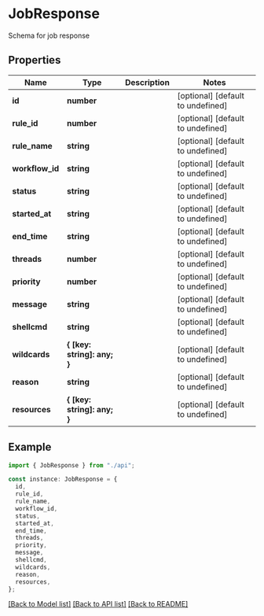 # JobResponse

Schema for job response

## Properties

| Name            | Type                        | Description | Notes                             |
| --------------- | --------------------------- | ----------- | --------------------------------- |
| **id**          | **number**                  |             | [optional] [default to undefined] |
| **rule_id**     | **number**                  |             | [optional] [default to undefined] |
| **rule_name**   | **string**                  |             | [optional] [default to undefined] |
| **workflow_id** | **string**                  |             | [optional] [default to undefined] |
| **status**      | **string**                  |             | [optional] [default to undefined] |
| **started_at**  | **string**                  |             | [optional] [default to undefined] |
| **end_time**    | **string**                  |             | [optional] [default to undefined] |
| **threads**     | **number**                  |             | [optional] [default to undefined] |
| **priority**    | **number**                  |             | [optional] [default to undefined] |
| **message**     | **string**                  |             | [optional] [default to undefined] |
| **shellcmd**    | **string**                  |             | [optional] [default to undefined] |
| **wildcards**   | **{ [key: string]: any; }** |             | [optional] [default to undefined] |
| **reason**      | **string**                  |             | [optional] [default to undefined] |
| **resources**   | **{ [key: string]: any; }** |             | [optional] [default to undefined] |

## Example

```typescript
import { JobResponse } from "./api";

const instance: JobResponse = {
  id,
  rule_id,
  rule_name,
  workflow_id,
  status,
  started_at,
  end_time,
  threads,
  priority,
  message,
  shellcmd,
  wildcards,
  reason,
  resources,
};
```

[[Back to Model list]](../README.md#documentation-for-models) [[Back to API list]](../README.md#documentation-for-api-endpoints) [[Back to README]](../README.md)
